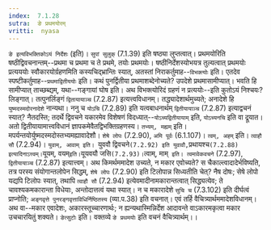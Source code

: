 ```yaml
---
index:  7.1.28
sutra:  ङे प्रथमयोरम्
vritti:  nyasa
---
```


`ङे इत्यविभक्तिकोऽयं निर्देशः` (इति)। `सुपां सुलुक्` (7.1.39) इति षष्ठ्या लुप्तत्वात्। प्रथमयोरिति षष्ठीद्विवचनान्तम्--प्रथमा च प्रथमा च ते प्रथमे, तयोः प्रथमयोः। षष्ठीनिर्देशस्योभयत्र तुल्यत्वात् प्रथमयोः प्रत्यययोः स्वौकारयोर्ग्रहणमिति कस्यचिद्भ्रान्तिः स्यात्, अतस्तां निराकर्तुमाह--`विभक्त्योः` इति। एतदेव स्पष्टीकर्तुमाह--`प्रथमाद्वितीययोः` इति। कथं पुनर्द्वितीया प्रथमाशब्देनोच्यते? उपदेशे प्रथमासामीप्यात्। भवति हि सामीप्यात् ताच्छब्द्यम्, यथा--गङ्गायां घोष इति। अथ विभक्त्योरिदं ग्रहणं न प्रत्ययोः--इति कुतोऽयं निश्चयः? लिङ्गात्। तत्पुनर्लिङ्गं `द्वितायायाञ्च` (7.2.87) इत्यत्त्वविधानम्। तद्ध्यादेशार्थमुच्यते; अनादेशे हि `युष्मदस्मदोरनादेशे` नान्यथा। ननु च `योऽचि` (7.2.89) इति यत्वबाधनार्थम् `द्वितीयायाञ्च` (7.2.87) इत्याद्वचनं स्यात्? नैतदस्ति; तदर्थे द्विवचने यकारमेव विशेषणं विदध्यात्--`योऽच्यद्वितीयायाम्` इति, `योऽच्यनचि` इति वा द्रूयात। अतो द्वितीयायामात्त्वविधानं ज्ञापकमेवैतद्विभक्तिग्रहणस्य। `तभ्यम्, मह्यम्` इति। मपर्यन्तयोर्युष्मदस्मदोस्तभ्यमह्यावादेशौ। `शेषे लोपः` (7.2.90), `अमि पूर्वः` (6.1.107)।
`त्वम्, अहम्` इति। `त्वाहौ सौ` (7.2.94)। `युवाम्, आवाम् इति। `युववौ द्विवचने` (7.2.92) इति युवावौ, `प्रथायश्च` (7.2.88) इत्यादिनाऽत्त्वम्। `यूयम्, वयम्` इति। `यूयवयौ जसि` (7.2.93)। `त्वाम्, माम्` इति। त्वमावेकवचने` (7.2.97), `द्वितीयायाञ्च` (7.2.87) इत्यात्त्वम्। अथ किमर्थममादेश उच्यते, न मकार एवोच्यते? स चैकाल्त्वादादेर्भविष्यति, तत्र परस्य संयोगान्तलोपेन सिद्धम्, `शेषे लोपः` (7.2.90) इति टिलोपान्न सिध्यतीति चेत्? नैष दोषः; सेषे लोपो यद्यपि टिलोपः स्यात्, तथापि `त्वाहौ सौ` (7.2.94) इत्येवमादीनामकारान्तत्वात् सिद्ध्यत्येव; ते चावश्यकमकारान्ता विधेयाः, अन्तोदात्तत्वं यथा स्यात्। न च मकारादेशे `सुचि च` (7.3.102) इति दीर्घत्वं प्राप्नोति; `अङ्गवृत्ते पुनरङ्गवृत्ताविधिर्निष्ठितस्य` (व्या.प.38) इति वचनात्। एवं तर्हि वैचित्र्यार्थममादेशविधानम्। अथ वा--मकार एवादेशः, अकारस्तूच्चारणार्थः; न ह्यन्यथास्मिन्निर्देश आदावन्ते वाऽकारमकृत्वा मकार उचचारयितुं शक्यते। `ङेत्सुटोः` इति। वक्तव्ये `ङे प्रथमयोः` इति वचनं वैचित्र्यार्थम्।।

